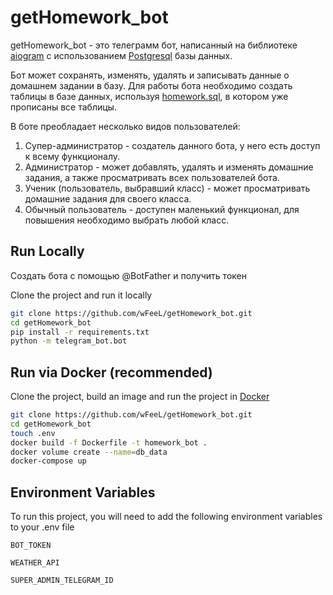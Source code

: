 
# getHomework_bot

getHomework_bot - это телеграмм бот, написанный на библиотеке [aiogram](https://aiogram.dev/) с использованием [Postgresql](https://www.postgresql.org/) базы данных. 

Бот может сохранять, изменять, удалять и записывать данные о домашнем задании в базу.
Для работы бота необходимо создать таблицы в базе данных, используя [homework.sql](https://github.com/wFeeL/getHomework_bot/blob/main/database/homework.sql), в котором уже прописаны все таблицы.

В боте преобладает несколько видов пользователей:
1. Супер-администратор - создатель данного бота, у него есть доступ к всему функционалу.
2. Администратор - может добавлять, удалять и изменять домашние задания, а также просматривать всех пользователей бота.
3. Ученик (пользователь, выбравший класс) - может просматривать домашние задания для своего класса.
4. Обычный пользователь - доступен маленький функционал, для повышения необходимо выбрать любой класс.



## Run Locally

Создать бота с помощью @BotFather и получить токен

Clone the project and run it locally

```bash
git clone https://github.com/wFeeL/getHomework_bot.git
cd getHomework_bot
pip install -r requirements.txt
python -m telegram_bot.bot
```



## Run via Docker (recommended)

Clone the project, build an image and run the project in [Docker](https://www.docker.com/)
```bash
git clone https://github.com/wFeeL/getHomework_bot.git
cd getHomework_bot
touch .env
docker build -f Dockerfile -t homework_bot .
docker volume create --name=db_data
docker-compose up
```

    
## Environment Variables

To run this project, you will need to add the following environment variables to your .env file

`BOT_TOKEN`

`WEATHER_API`

`SUPER_ADMIN_TELEGRAM_ID`

